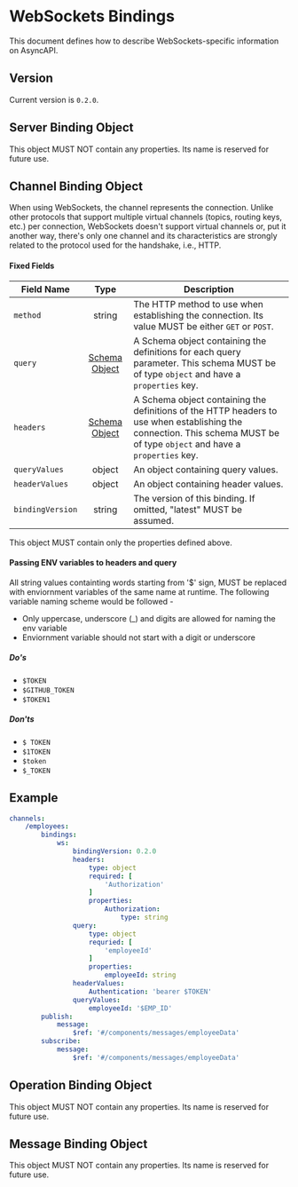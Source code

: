 # WebSockets Bindings

This document defines how to describe WebSockets-specific information on AsyncAPI.

<a name="version"></a>

## Version

Current version is `0.2.0`.


<a name="server"></a>

## Server Binding Object

This object MUST NOT contain any properties. Its name is reserved for future use.




<a name="channel"></a>

## Channel Binding Object

When using WebSockets, the channel represents the connection. Unlike other protocols that support multiple virtual channels (topics, routing keys, etc.) per connection, WebSockets doesn't support virtual channels or, put it another way, there's only one channel and its characteristics are strongly related to the protocol used for the handshake, i.e., HTTP.

#### Fixed Fields

Field Name | Type | Description
---|:---:|---
<a name="operationBindingObjectMethod"></a>`method` | string | The HTTP method to use when establishing the connection. Its value MUST be either `GET` or `POST`.
<a name="operationBindingObjectQuery"></a>`query` | [Schema Object][schemaObject] | A Schema object containing the definitions for each query parameter. This schema MUST be of type `object` and have a `properties` key.
<a name="operationBindingObjectHeaders"></a>`headers` | [Schema Object][schemaObject] | A Schema object containing the definitions of the HTTP headers to use when establishing the connection. This schema MUST be of type `object` and have a `properties` key.
<a name="operationBindingObjectQueryValues"></a>`queryValues`| object| An object containing query values.
<a name="operationBindingObjectHeaderValues"></a>`headerValues`| object | An object containing header values.
<a name="operationBindingObjectBindingVersion"></a>`bindingVersion` | string | The version of this binding. If omitted, "latest" MUST be assumed.

This object MUST contain only the properties defined above.

#### Passing ENV variables to headers and query 

All string values containting words starting from '$' sign, MUST be replaced with enviornment variables of the same name at runtime. The following variable naming scheme would be followed -

- Only uppercase, underscore (_) and digits are allowed for naming the env variable 
- Enviornment variable should not start with a digit or underscore

##### Do's 
- `$TOKEN`
- `$GITHUB_TOKEN`
- `$TOKEN1`
##### Don'ts 
- `$ TOKEN`
- `$1TOKEN`
- `$token`
- `$_TOKEN`


## Example

```yaml
channels:
    /employees:
        bindings:
            ws:
                bindingVersion: 0.2.0
                headers:
                    type: object
                    required: [
                        'Authorization'
                    ]
                    properties:
                        Authorization:
                            type: string
                query:
                    type: object
                    requried: [
                        'employeeId'
                    ]
                    properties:
                        employeeId: string
                headerValues:
                    Authentication: 'bearer $TOKEN'
                queryValues:
                    employeeId: '$EMP_ID'
        publish:
            message:
                $ref: '#/components/messages/employeeData'
        subscribe:
            message:
                $ref: '#/components/messages/employeeData'
```

<a name="operation"></a>

## Operation Binding Object

This object MUST NOT contain any properties. Its name is reserved for future use.


<a name="message"></a>

## Message Binding Object

This object MUST NOT contain any properties. Its name is reserved for future use.


[schemaObject]: https://www.asyncapi.com/docs/specifications/2.0.0/#schemaObject